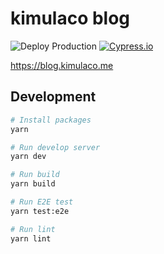 # kimulaco blog

![Deploy Production](https://github.com/kimulaco/blog.kimulaco.me/workflows/Deploy%20Production/badge.svg)
[![Cypress.io](https://img.shields.io/badge/tested%20with-Cypress-04C38E.svg)](https://www.cypress.io/)

https://blog.kimulaco.me

## Development

```bash
# Install packages
yarn

# Run develop server
yarn dev

# Run build
yarn build

# Run E2E test
yarn test:e2e

# Run lint
yarn lint
```
